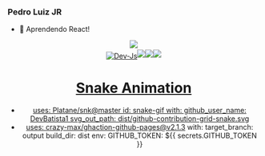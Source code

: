 ### Pedro Luiz JR

- 🌱 Aprendendo React!

<div align="center">
<a href="https://github.com/pedroluisjrr">
<img height="180em" src="https://github-readme-stats.vercel.app/api?username=pedroluisjrr&show_icons=true&theme=dracula&include_all_commits/>
<img height="180em" src="https://github-readme-stats.vercel.app/api/top-langs/?username=pedroluisjrr&layout=compact&langs_count=7&theme=dra/>
</div>
<div style="display: inline_block"><br>
<img align="center" alt="Dev-Js" height="30" width="40" src="https://raw.githubusercontent.com/devicons/devicon/master/icons/javascript/ja>
<img align="center" alt="Dev-React" height="30" width="40" src="https://raw.githubusercontent.com/devicons/devicon/master/icons/react/reac>
<img align="center" alt="Dev-HTML" height="30" width="40" src="https://raw.githubusercontent.com/devicons/devicon/master/icons/html5/html5>
<img align="center" alt="Dev-CSS" height="30" width="40" src="https://raw.githubusercontent.com/devicons/devicon/master/icons/css3/css3-o>
</div>
##
<div>
<a href="https://www.youtube.com/channel/UC44Y7HUcjOu200dbBYjSjjQ" target="_blank"><img src="https://img.shields.io/badge/YouTube-FF0000?s
<a href = "mailto:devbatistacontato@gmail.com"><img src="https://img.shields.io/badge/-Gmail-%23333?style=for-the-badge&logo=gmail&logoCo
<a href="https://www.linkedin.com/in/pedro-luiz-934b44234 " target="_blank"><img src="https://img.shields.io/badge/-LinkedIn-%230077B5?style=for-the-badge&logo=
![Snake animation](https://github.com/DevBatista1/DevBatista1/blob/output/github-contribution-grid-snake.svg)
</div>

name: Generate Datas
on:
schedule: # execute every 12 hours
- cron: "* */12 * * *"
workflow_dispatch:
jobs:
build:
name: Jobs to update datas
runs-on: ubuntu-latest
steps:
# Snake Animation
- uses: Platane/snk@master
id: snake-gif
with:
github_user_name: DevBatista1
svg_out_path: dist/github-contribution-grid-snake.svg
- uses: crazy-max/ghaction-github-pages@v2.1.3
with:
target_branch: output
build_dir: dist
env:
GITHUB_TOKEN: ${{ secrets.GITHUB_TOKEN }}
